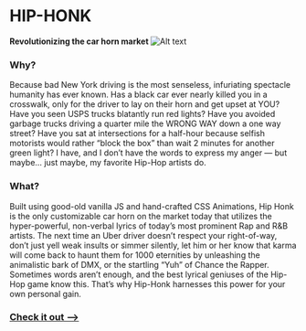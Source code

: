 # HIP-HONK
**Revolutionizing the car horn market**
![Alt text](hipHonk.jpg?raw=true "Hip Honk Website")

### Why?

Because bad New York driving is the most senseless, infuriating spectacle humanity has ever known.
	Has a black car ever nearly killed you in a crosswalk, only for the driver to lay on their horn and get upset at YOU? Have you seen USPS trucks blatantly run red lights? Have you avoided garbage trucks driving a quarter mile the WRONG WAY down a one way street? Have you sat at intersections for a half-hour because selfish motorists would rather “block the box” than wait 2 minutes for another green light?
	I have, and I don’t have the words to express my anger — but maybe… just maybe, my favorite Hip-Hop artists do.

### What?

Built using good-old vanilla JS and hand-crafted CSS Animations, Hip Honk is the only customizable car horn on the market today that utilizes the hyper-powerful, non-verbal lyrics of today’s most prominent Rap and R&B artists.
	The next time an Uber driver doesn’t respect your right-of-way, don’t just yell weak insults or simmer silently, let him or her know that karma will come back to haunt them for 1000 eternities by unleashing the animalistic bark of DMX, or the startling “Yuh” of Chance the Rapper.
	Sometimes words aren’t enough, and the best lyrical geniuses of the Hip-Hop game know this. That’s why Hip-Honk harnesses this power for your own personal gain.
  
  
### [Check it out -->](https://mell0kat.github.io/HIP-HONK/)
